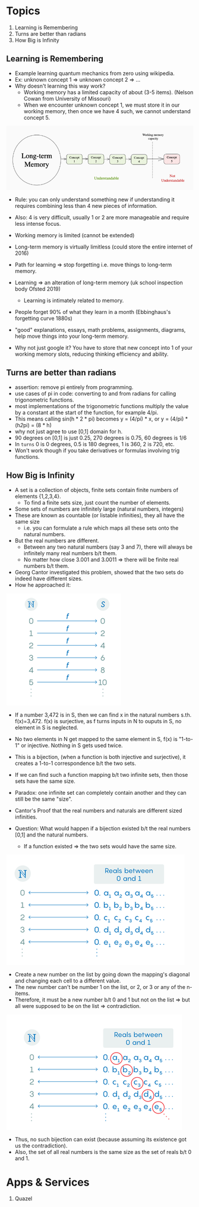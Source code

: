 
# Topics

1. Learning is Remembering
2. Turns are better than radians
3. How Big is Infinity

## Learning is Remembering

* Example learning quantum mechanics from zero using wikipedia.
* Ex: unknown concept 1 => unknown concept 2 => ...
* Why doesn't learning this way work?
    * Working memory has a limited capacity of about (3-5 items). (Nelson Cowan from University of Missouri)
    * When we encounter unknown concept 1, we must store it in our working memory, then once we have 4 such, we cannot understand concept 5.

![Working Capacity Memory](./data/working-capacity-memory.png)

* Rule: you can only understand something new if understanding it requires combining less than 4 new pieces of information.
* Also: 4 is very difficult, usually 1 or 2 are more manageable and require less intense focus.
* Working memory is limited (cannot be extended)
* Long-term memory is virtually limitless (could store the entire internet of 2016)
* Path for learning => stop forgetting i.e. move things to long-term memory.
* Learning => an alteration of long-term memory (uk school inspection body Ofsted 2019)
    * Learning is intimately related to memory.
* People forget 90% of what they learn in a month (Ebbinghaus's forgetting curve 1880s)
* "good" explanations, essays, math problems, assignments, diagrams, help move things into your long-term memory.

* Why not just google it? You have to store that new concept into 1 of your working memory slots, reducing thinking efficiency and ability.

## Turns are better than radians

* assertion: remove pi entirely from programming.
* use cases of pi in code: converting to and from radians for calling trigonometric functions.
* most implementations of the trigonometric functions multiply the value by a constant at the start of the function, for example 4/pi.
* This means calling sin(h * 2 * pi) becomes y = (4/pi) * x, or y = (4/pi) * (h*2*pi) = (8 * h)
* why not just agree to use [0,1] domain for h.
* 90 degrees on [0,1] is just 0.25, 270 degrees is 0.75, 60 degrees is 1/6
* In `turns` 0 is 0 degrees, 0.5 is 180 degrees, 1 is 360, 2 is 720, etc.
* Won't work though if you take derivatives or formulas involving trig functions.

## How Big is Infinity

* A set is a collection of objects, finite sets contain finite numbers of elements {1,2,3,4}.
    * To find a finite sets size, just count the number of elements.
* Some sets of numbers are infinitely large (natural numbers, integers)
* These are known as countable (or listable infinities), they all have the same size
    * i.e. you can formulate a rule which maps all these sets onto the natural numbers.
* But the real numbers are different.
    * Between any two natural numbers (say 3 and 7), there will always be infinitely many real numbers b/t them.
    * No matter how close 3.001 and 3.0011 => there will be finite real numbers b/t them.
* Georg Cantor investigated this problem, showed that the two sets do indeed have different sizes.
* How he approached it:

![Function sets](./data/function-sets.png)

* If a number 3,472 is in S, then we can find x in the natural numbers s.th. f(x)=3,472. f(x) is surjective, as f turns inputs in N to ouputs in S, no element in S is neglected.
* No two elements in N get mapped to the same element in S, f(x) is "1-to-1" or injective. Nothing in S gets used twice.
* This is a bijection, (when a function is both injective and surjective), it creates a 1-to-1 correspondence b/t the two sets.
* If we can find such a function mapping b/t two infinite sets, then those sets have the same size.
* Paradox: one infinite set can completely contain another and they can still be the same "size".

* Cantor's Proof that the real numbers and naturals are different sized infinities. 
* Question: What would happen if a bijection existed b/t the real numbers [0,1] and the natural numbers.
    * If a function existed => the two sets would have the same size.

![Cantor's Hypothetical Bijection](./data/cantor's-hypothetical-function.png)

* Create a new number on the list by going down the mapping's diagonal and changing each cell to a different value.
* The new number can't be number 1 on the list, or 2, or 3 or any of the n-items.
* Therefore, it must be a new number b/t 0 and 1 but not on the list => but all were supposed to be on the list => contradiction.

![Cantor's Diagonal Proof](./data/diagonal.png)

* Thus, no such bijection can exist (because assuming its existence got us the contradiction).
* Also, the set of all real numbers is the same size as the set of reals b/t 0 and 1.

# Apps & Services
1. Quazel